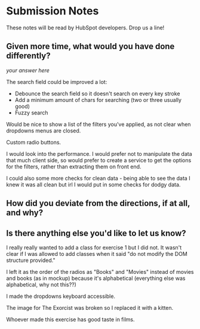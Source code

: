 # Submission Notes

These notes will be read by HubSpot developers. Drop us a line!

## Given more time, what would you have done differently?

_your answer here_

The search field could be improved a lot:

- Debounce the search field so it doesn't search on every key stroke
- Add a minimum amount of chars for searching (two or three usually good)
- Fuzzy search

Would be nice to show a list of the filters you've applied, as not clear when dropdowns menus are closed.

Custom radio buttons.

I would look into the performance. I would prefer not to manipulate the data that much client side, so would prefer to create a service to get the options for the filters, rather than extracting them on front end.

I could also some more checks for clean data - being able to see the data I knew it was all clean but irl I would put in some checks for dodgy data.

## How did you deviate from the directions, if at all, and why?

## Is there anything else you'd like to let us know?

I really really wanted to add a class for exercise 1 but I did not.
It wasn't clear if I was allowed to add classes when it said "do not modify the DOM structure provided."

I left it as the order of the radios as "Books" and "Movies" instead of movies and books (as in mockup) because it's alphabetical (everything else was alphabetical, why not this??)

I made the dropdowns keyboard accessible.

The image for The Exorcist was broken so I replaced it with a kitten.

Whoever made this exercise has good taste in films.
